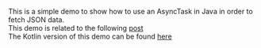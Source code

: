 This is a simple demo to show how to use an AsyncTask in Java in order to fetch JSON data.  
This demo is related to the following [post](http://mobiledevhub.com/2017/10/30/android-fundamentals-asynctask/)  
The Kotlin version of this demo can be found [here](https://github.com/MChehab94/Android-AsyncTask-Demo)
